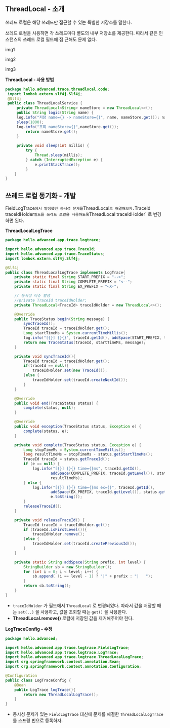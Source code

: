 ## ThreadLocal - 소개
쓰레드 로컬은 해당 쓰레드만 접근할 수 있는 특별한 저장소를 말한다.

쓰레드 로컬을 사용하면 각 쓰레드마다 별도의 내부 저장소를 제공한다. 따라서 같은 인스턴스의 쓰레드 로컬 필드에 접 근해도 문제 없다.

img1

img2

img3


**ThreadLocal - 사용 방법**
```java
package hello.advanced.trace.threadlocal.code;
 import lombok.extern.slf4j.Slf4j;
 @Slf4j
 public class ThreadLocalService {
     private ThreadLocal<String> nameStore = new ThreadLocal<>();
     public String logic(String name) {
	 log.info("저장 name={} -> nameStore={}", name, nameStore.get()); nameStore.set(name);
	 sleep(1000);
	 log.info("조회 nameStore={}",nameStore.get());
         return nameStore.get();
     }
     
	 private void sleep(int millis) {
         try {
             Thread.sleep(millis);
         } catch (InterruptedException e) {
             e.printStackTrace();
         }
	} 
}
```

## 쓰레드 로컬 동기화 - 개발
FieldLogTrace` 에서 발생했던 동시성 문제를 `ThreadLocal` 로 해결해보자.
`TraceId traceIdHolder` 필드를 쓰레드 로컬을 사용하도록 `ThreadLocal<TraceId> traceIdHolder` 로 변경하면 된다.

**ThreadLocalLogTrace**
```java
package hello.advanced.app.trace.logtrace;

import hello.advanced.app.trace.TraceId;
import hello.advanced.app.trace.TraceStatus;
import lombok.extern.slf4j.Slf4j;

@Slf4j
public class ThreadLocalLogTrace implements LogTrace{
    private static final String START_PREFIX = "-->";
    private static final String COMPLETE_PREFIX = "<--";
    private static final String EX_PREFIX = "<X-";

    // 동시성 이슈 발생
    //private TraceId traceIdHolder;
    private ThreadLocal<TraceId> traceIdHolder = new ThreadLocal<>();

    @Override
    public TraceStatus begin(String message) {
        syncTraceId();
        TraceId traceId = traceIdHolder.get();
        Long startTimeMs = System.currentTimeMillis();
        log.info("[{}] {}{}", traceId.getId(), addSpace(START_PREFIX, traceId.getLevel()), message);
        return new TraceStatus(traceId, startTimeMs, message);
    }

    private void syncTraceId(){
        TraceId traceId = traceIdHolder.get();
        if(traceId == null){
            traceIdHolder.set(new TraceId());
        }else {
            traceIdHolder.set(traceId.createNextId());
        }
    }

    @Override
    public void end(TraceStatus status) {
        complete(status, null);
    }

    @Override
    public void exception(TraceStatus status, Exception e) {
        complete(status, e);
    }

    private void complete(TraceStatus status, Exception e) {
        Long stopTimeMs = System.currentTimeMillis();
        long resultTimeMs = stopTimeMs - status.getStartTimeMs();
        TraceId traceId = status.getTraceId();
        if (e == null) {
            log.info("[{}] {}{} time={}ms", traceId.getId(),
                    addSpace(COMPLETE_PREFIX, traceId.getLevel()), status.getMessage(),
                    resultTimeMs);
        } else {
            log.info("[{}] {}{} time={}ms ex={}", traceId.getId(),
                    addSpace(EX_PREFIX, traceId.getLevel()), status.getMessage(), resultTimeMs,
                    e.toString());
        }
        releaseTraceId();
    }

    private void releaseTraceId() {
        TraceId traceId = traceIdHolder.get();
        if (traceId.isFirstLevel()){
            traceIdHolder.remove();
        }else {
            traceIdHolder.set(traceId.createPreviousId());
        }
    }

    private static String addSpace(String prefix, int level) {
        StringBuilder sb = new StringBuilder();
        for (int i = 0; i < level; i++) {
            sb.append( (i == level - 1) ? "|" + prefix : "|   ");
        }
        return sb.toString();
    }
}
```
- `traceIdHolder` 가 필드에서 `ThreadLocal` 로 변경되었다. 따라서 값을 저장할 때는 `set(..)` 을 사용하고, 값을 조회할 때는 `get()` 을 사용한다.
- **ThreadLocal.remove()** 로컬에 저장된 값을 제거해주어야 한다.

**LogTraceConfig - 수정**
```java
package hello.advanced;

import hello.advanced.app.trace.logtrace.FieldLogTrace;
import hello.advanced.app.trace.logtrace.LogTrace;
import hello.advanced.app.trace.logtrace.ThreadLocalLogTrace;
import org.springframework.context.annotation.Bean;
import org.springframework.context.annotation.Configuration;

@Configuration
public class LogTraceConfig {
    @Bean
    public LogTrace logTrace(){
        return new ThreadLocalLogTrace();
    }
}
```
- 동시성 문제가 있는 `FieldLogTrace` 대신에 문제를 해결한 `ThreadLocalLogTrace` 를 스프링 빈으로 등록하자.
